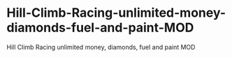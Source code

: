 # Hill-Climb-Racing-unlimited-money-diamonds-fuel-and-paint-MOD
Hill Climb Racing unlimited money, diamonds, fuel and paint MOD
